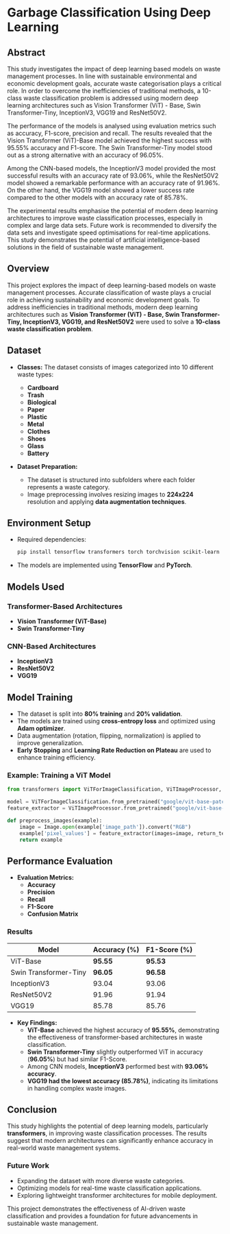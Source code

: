 # Garbage Classification Using Deep Learning

## Abstract

This study investigates the impact of deep learning based models on waste management processes. In line with sustainable environmental and economic development goals, accurate waste categorisation plays a critical role. In order to overcome the inefficiencies of traditional methods, a 10-class waste classification problem is addressed using modern deep learning architectures such as Vision Transformer (ViT) - Base, Swin Transformer-Tiny, InceptionV3, VGG19 and ResNet50V2. 

The performance of the models is analysed using evaluation metrics such as accuracy, F1-score, precision and recall. The results revealed that the Vision Transformer (ViT)-Base model achieved the highest success with 95.55% accuracy and F1-score. The Swin Transformer-Tiny model stood out as a strong alternative with an accuracy of 96.05%. 

Among the CNN-based models, the InceptionV3 model provided the most successful results with an accuracy rate of 93.06%, while the ResNet50V2 model showed a remarkable performance with an accuracy rate of 91.96%. On the other hand, the VGG19 model showed a lower success rate compared to the other models with an accuracy rate of 85.78%. 

The experimental results emphasise the potential of modern deep learning architectures to improve waste classification processes, especially in complex and large data sets. Future work is recommended to diversify the data sets and investigate speed optimisations for real-time applications. This study demonstrates the potential of artificial intelligence-based solutions in the field of sustainable waste management. 


## Overview
This project explores the impact of deep learning-based models on waste management processes. Accurate classification of waste plays a crucial role in achieving sustainability and economic development goals. To address inefficiencies in traditional methods, modern deep learning architectures such as **Vision Transformer (ViT) - Base, Swin Transformer-Tiny, InceptionV3, VGG19, and ResNet50V2** were used to solve a **10-class waste classification problem**.

## Dataset
- **Classes:** The dataset consists of images categorized into 10 different waste types:
  - **Cardboard**
  - **Trash**
  - **Biological**
  - **Paper**
  - **Plastic**
  - **Metal**
  - **Clothes**
  - **Shoes**
  - **Glass**
  - **Battery**

- **Dataset Preparation:**
  - The dataset is structured into subfolders where each folder represents a waste category.
  - Image preprocessing involves resizing images to **224x224** resolution and applying **data augmentation techniques**.

## Environment Setup
- Required dependencies:
  ```bash
  pip install tensorflow transformers torch torchvision scikit-learn numpy pandas matplotlib
  ```
- The models are implemented using **TensorFlow** and **PyTorch**.

## Models Used
### Transformer-Based Architectures
- **Vision Transformer (ViT-Base)**
- **Swin Transformer-Tiny**

### CNN-Based Architectures
- **InceptionV3**
- **ResNet50V2**
- **VGG19**

## Model Training
- The dataset is split into **80% training** and **20% validation**.
- The models are trained using **cross-entropy loss** and optimized using **Adam optimizer**.
- Data augmentation (rotation, flipping, normalization) is applied to improve generalization.
- **Early Stopping** and **Learning Rate Reduction on Plateau** are used to enhance training efficiency.

### Example: Training a ViT Model
```python
from transformers import ViTForImageClassification, ViTImageProcessor, TrainingArguments, Trainer

model = ViTForImageClassification.from_pretrained("google/vit-base-patch16-224", num_labels=10)
feature_extractor = ViTImageProcessor.from_pretrained("google/vit-base-patch16-224")

def preprocess_images(example):
    image = Image.open(example['image_path']).convert("RGB")
    example['pixel_values'] = feature_extractor(images=image, return_tensors="pt").pixel_values[0]
    return example
```

## Performance Evaluation
- **Evaluation Metrics:**
  - **Accuracy**
  - **Precision**
  - **Recall**
  - **F1-Score**
  - **Confusion Matrix**

### Results
| Model                 | Accuracy (%) | F1-Score (%) |
|-----------------------|-------------|-------------|
| ViT-Base             | **95.55**    | **95.53**    |
| Swin Transformer-Tiny| **96.05**    | **96.58**    |
| InceptionV3          | 93.04        | 93.06       |
| ResNet50V2           | 91.96        | 91.94       |
| VGG19                | 85.78        | 85.76       |

- **Key Findings:**
  - **ViT-Base** achieved the highest accuracy of **95.55%**, demonstrating the effectiveness of transformer-based architectures in waste classification.
  - **Swin Transformer-Tiny** slightly outperformed ViT in accuracy (**96.05%**) but had similar F1-Score.
  - Among CNN models, **InceptionV3** performed best with **93.06% accuracy**.
  - **VGG19 had the lowest accuracy (85.78%)**, indicating its limitations in handling complex waste images.

## Conclusion
This study highlights the potential of deep learning models, particularly **transformers**, in improving waste classification processes. The results suggest that modern architectures can significantly enhance accuracy in real-world waste management systems.

### Future Work
- Expanding the dataset with more diverse waste categories.
- Optimizing models for real-time waste classification applications.
- Exploring lightweight transformer architectures for mobile deployment.

This project demonstrates the effectiveness of AI-driven waste classification and provides a foundation for future advancements in sustainable waste management.

